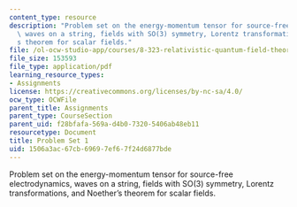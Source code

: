 ```yaml
---
content_type: resource
description: "Problem set on the energy-momentum tensor for source-free electrodynamics,\
  \ waves on a string, fields with SO(3) symmetry, Lorentz transformations, and Noether\u2019\
  s theorem for scalar fields."
file: /ol-ocw-studio-app/courses/8-323-relativistic-quantum-field-theory-i-spring-2008/1506a3ac67cb69697ef67f24d6877bde_ft1ps01_08_1.pdf
file_size: 153593
file_type: application/pdf
learning_resource_types:
- Assignments
license: https://creativecommons.org/licenses/by-nc-sa/4.0/
ocw_type: OCWFile
parent_title: Assignments
parent_type: CourseSection
parent_uid: f28bfafa-569a-d4b0-7320-5406ab48eb11
resourcetype: Document
title: Problem Set 1
uid: 1506a3ac-67cb-6969-7ef6-7f24d6877bde
---
```

Problem set on the energy-momentum tensor for source-free electrodynamics, waves on a string, fields with SO(3) symmetry, Lorentz transformations, and Noether’s theorem for scalar fields.